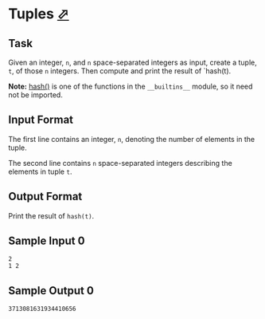 # Tuples [⬀](https://www.hackerrank.com/challenges/python-tuples)

## Task
Given an integer, `n`, and `n` space-separated integers as input, create a tuple, `t`, of those `n` integers. Then compute and print the result of `hash(t).

**Note:** [hash()](https://docs.python.org/3/library/functions.html#hash) is one of the functions in the `__builtins__` module, so it need not be imported.

## Input Format

The first line contains an integer, `n`, denoting the number of elements in the tuple.

The second line contains `n` space-separated integers describing the elements in tuple `t`.

## Output Format

Print the result of `hash(t)`.

## Sample Input 0
```
2
1 2
```

## Sample Output 0
```
3713081631934410656
```
